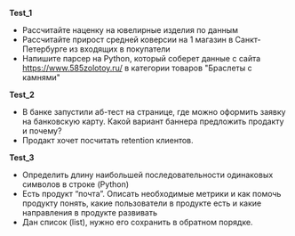 <strong>Test_1</strong>

- Рассчитайте наценку на ювелирные изделия по данным
- Рассчитайте прирост средней коверсии на 1 магазин в Санкт- Петербурге из входящих в покупатели
- Напишите парсер на Python, который соберет данные с сайта https://www.585zolotoy.ru/ в категории товаров "Браслеты с камнями"

<strong>Test_2</strong>

- В банке запустили аб-тест на странице, где можно оформить заявку на банковскую карту. Какой вариант баннера предложить продакту и почему?
- Продакт хочет посчитать retention клиентов. 

<strong>Test_3</strong>

- Определить длину наибольшей последовательности одинаковых символов в строке (Python)
- Есть продукт “почта”. Описать необходимые метрики и как помочь продукту понять, какие пользователи в продукте есть и какие направления в продукте развивать
- Дан список (list), нужно его сохранить в обратном порядке.
